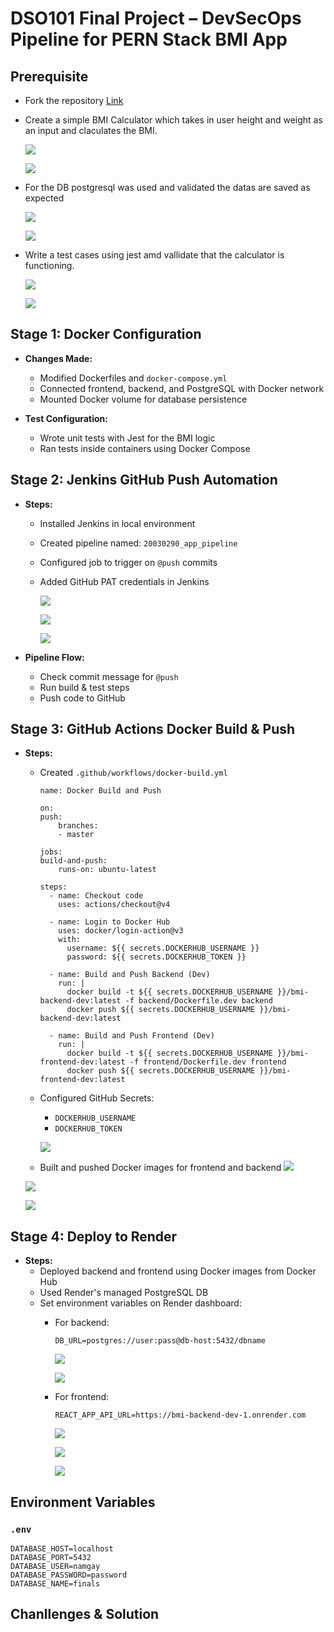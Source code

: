 # DSO101 Final Project – DevSecOps Pipeline for PERN Stack BMI App

## Prerequisite

- Fork the repository [Link]( https://github.com/Darshansgit/DSO101_SE_project.git)
- Create a simple BMI Calculator which takes in user height and weight as an input and claculates the BMI.

    ![](image/1.png)

    ![](image/2.png)

- For the DB postgresql was used and validated the datas are saved as expected

    ![](image/4.png)

    ![](image/6.png)

- Write a test cases using jest amd vallidate that the calculator is functioning.

    ![](image/7.png)

    ![](image/3.png)

## Stage 1: Docker Configuration

- **Changes Made:**
  - Modified Dockerfiles and `docker-compose.yml`
  - Connected frontend, backend, and PostgreSQL with Docker network
  - Mounted Docker volume for database persistence

- **Test Configuration:**
  - Wrote unit tests with Jest for the BMI logic
  - Ran tests inside containers using Docker Compose

## Stage 2: Jenkins GitHub Push Automation

- **Steps:**
  - Installed Jenkins in local environment
  - Created pipeline named: `20030290_app_pipeline`
  - Configured job to trigger on `@push` commits
  - Added GitHub PAT credentials in Jenkins

    ![](image/8.png)

    ![](image/9.png)

    ![](image/10.png)

- **Pipeline Flow:**
  - Check commit message for `@push`
  - Run build & test steps
  - Push code to GitHub

## Stage 3: GitHub Actions Docker Build & Push

- **Steps:**
  - Created `.github/workflows/docker-build.yml`

    ```
    name: Docker Build and Push

    on:
    push:
        branches:
        - master

    jobs:
    build-and-push:
        runs-on: ubuntu-latest

    steps:
      - name: Checkout code
        uses: actions/checkout@v4

      - name: Login to Docker Hub
        uses: docker/login-action@v3
        with:
          username: ${{ secrets.DOCKERHUB_USERNAME }}
          password: ${{ secrets.DOCKERHUB_TOKEN }}

      - name: Build and Push Backend (Dev)
        run: |
          docker build -t ${{ secrets.DOCKERHUB_USERNAME }}/bmi-backend-dev:latest -f backend/Dockerfile.dev backend
          docker push ${{ secrets.DOCKERHUB_USERNAME }}/bmi-backend-dev:latest

      - name: Build and Push Frontend (Dev)
        run: |
          docker build -t ${{ secrets.DOCKERHUB_USERNAME }}/bmi-frontend-dev:latest -f frontend/Dockerfile.dev frontend
          docker push ${{ secrets.DOCKERHUB_USERNAME }}/bmi-frontend-dev:latest
    ```

  - Configured GitHub Secrets:
    - `DOCKERHUB_USERNAME`
    - `DOCKERHUB_TOKEN`

    ![](image/11.png)

  - Built and pushed Docker images for frontend and backend
  ![](image/14.png)

  ![](image/16.png)

  ![](image/17.png)

## Stage 4: Deploy to Render

- **Steps:**
  - Deployed backend and frontend using Docker images from Docker Hub
  - Used Render's managed PostgreSQL DB
  - Set environment variables on Render dashboard:
    - For backend:
      ```
      DB_URL=postgres://user:pass@db-host:5432/dbname
      ```
      ![](image/18.png)

      ![](image/19.png)

    - For frontend:
      ```
      REACT_APP_API_URL=https://bmi-backend-dev-1.onrender.com
      ```

      ![](image/20.png)

      ![](image/21.png)

      ![](image/22.png)
    
## Environment Variables

### `.env`

```env
DATABASE_HOST=localhost
DATABASE_PORT=5432
DATABASE_USER=namgay
DATABASE_PASSWORD=password
DATABASE_NAME=finals
```

## Chanllenges & Solution


